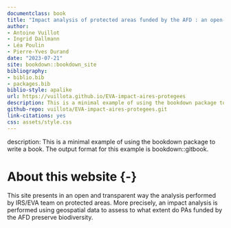```yaml
--- 
documentclass: book
title: "Impact analysis of protected areas funded by the AFD : an open-guide for reproductibility"
author: 
- Antoine Vuillot
- Ingrid Dallmann
- Léa Poulin
- Pierre-Yves Durand
date: "2023-07-21"
site: bookdown::bookdown_site
bibliography: 
- biblio.bib
- packages.bib
biblio-style: apalike
url: https://vuillota.github.io/EVA-impact-aires-protegees
description: This is a minimal example of using the bookdown package to write a book. The output format for this example is bookdown::gitbook.
github-repo: vuillota/EVA-impact-aires-protegees.git
link-citations: yes
css: assets/style.css
---
```


description: This is a minimal example of using the bookdown package to write a book.
  The output format for this example is bookdown::gitbook.

# About this website {-}

This site presents in an open and transparent way the analysis performed by IRS/EVA team on protected areas. More precisely, an impact analysis is performed using geospatial data to assess to what extent do PAs funded by the AFD preserve biodiversity.
